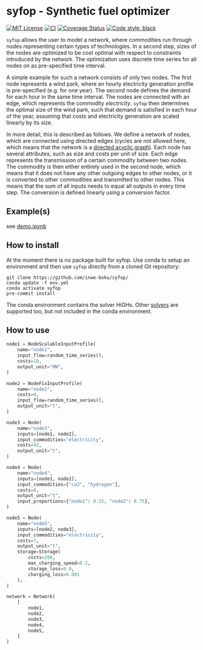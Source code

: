 # syfop - Synthetic fuel optimizer


[![MIT License](https://img.shields.io/github/license/inwe-boku/syfop.svg)](https://choosealicense.com/licenses/mit/)
[![CI](https://github.com/inwe-boku/syfop/actions/workflows/dev.yml/badge.svg)](https://github.com/inwe-boku/syfop/actions)
[![Coverage Status](https://coveralls.io/repos/github/inwe-boku/syfop/badge.svg)](https://coveralls.io/github/inwe-boku/syfop)
[![Code style: black](https://img.shields.io/badge/code%20style-black-000000.svg)](https://github.com/psf/black)


<!--
 [![Version](http://img.shields.io/pypi/v/ppw?color=brightgreen)](https://pypi.python.org/pypi/ppw)
[![CI Status](https://github.com/zillionare/python-project-wizard/actions/workflows/release.yml/badge.svg)](https://github.com/zillionare/python-project-wizard)
[![Dowloads](https://img.shields.io/pypi/dm/ppw)](https://pypi.org/project/ppw/)
![Python Versions](https://img.shields.io/pypi/pyversions/ppw)
-->

<!--
<p align="center">
<a href="https://pypi.python.org/pypi/syfop">
    <img src="https://img.shields.io/pypi/v/syfop.svg" alt = "Release Status">
</a>

<a href="https://inwe-boku.github.io/syfop/">
    <img src="https://img.shields.io/website/https/inwe-boku.github.io/syfop/index.html.svg?label=docs&down_message=unavailable&up_message=available" alt="Documentation Status">
</a>

<a href="https://pyup.io/repos/github/lumbric/syfop/">
<img src="https://pyup.io/repos/github/lumbric/syfop/shield.svg" alt="Updates">
</a>

get inspiration for more badges here:
https://raw.githubusercontent.com/PyPSA/PyPSA/master/README.md

-->

<!--
 * Documentation: <https://inwe-boku.github.io/syfop/>
-->


`syfop` allows the user to model a network, where commodities run through nodes representing
certain types of technologies. In a second step, sizes of the nodes are optimized to be cost
optimal with respect to constraints introduced by the network. The optimization uses discrete time
series for all nodes on as pre-specified time interval.

A simple example for such a network consists of only two nodes. The first node represents a wind
park, where an hourly electricity generation profile is pre-specified (e.g. for one year). The
second node defines the demand for each hour in the same time interval. The nodes are connected
with an edge, which represents the commodity _electricity_. `syfop` then determines the optimal
size of the wind park, such that demand is satisfied in each hour of the year, assuming that costs
and electricity generation are scaled linearly by its size.

In more detail, this is described as follows. We define a network of nodes, which are connected
using directed edges (cycles are not allowed here, which means that the network is a [directed
acyclic graph](https://en.wikipedia.org/wiki/Directed_acyclic_graph)). Each node has several
attributes, such as size and costs per unit of size. Each edge represents the transmission of a
certain commodity between two nodes. The commodity is then either entirely used in the second node,
which means that it does not have any other outgoing edges to other nodes, or it is converted to
other commodities and transmitted to other nodes. This means that the sum of all inputs needs to
equal all outputs in every time step. The conversion is defined linearly using a conversion factor.


Example(s)
----------

see [demo.ipynb](notebooks/demo.ipynb)


How to install
--------------

At the moment there is no package built for syfop. Use conda to setup an environment and then use
`syfop` directly from a cloned Git repository:

    git clone https://github.com/inwe-boku/syfop/
    conda update -f env.yml
    conda activate syfop
    pre-commit install


The conda environment contains the solver HiGHs. Other [solvers](https://linopy.readthedocs.io/en/latest/solvers.html) are supported too, but not included in the conda environment.

<!--
To install Gurobiy:

https://www.gurobi.com/downloads/gurobi-software/

export LD_LIBRARY_PATH=$LD_LIBRARY_PATH:/opt/gurobi1000/linux64/lib
export GRB_LICENSE_FILE="/opt/gurobi810/gurobi.lic"
-->


How to use
----------


```python
node1 = NodeScalableInputProfile(
    name="node1",
    input_flow=random_time_series(),
    costs=10,
    output_unit="MW",
)
```

```python
node2 = NodeFixInputProfile(
    name="node2",
    costs=0,
    input_flow=random_time_series(),
    output_unit="t",
)

```

```python
node3 = Node(
    name="node3",
    inputs=[node1, node2],
    input_commodities="electricity",
    costs=42,
    output_unit="t",
)

```

```python
node4 = Node(
    name="node4",
    inputs=[node1, node2],
    input_commodities=["co2", "hydrogen"],
    costs=8,
    output_unit="t",
    input_proportions={"node1": 0.25, "node2": 0.75},
)
```

```python
node5 = Node(
    name="node5",
    inputs=[node2, node3],
    input_commodities="electricity",
    costs=7,
    output_unit="t",
    storage=Storage(
        costs=200,
        max_charging_speed=0.2,
        storage_loss=0.0,
        charging_loss=0.001
    ),
)
```

```python
network = Network(
    [
        node1,
        node2,
        node3,
        node4,
        node5,
    ]
)
```
